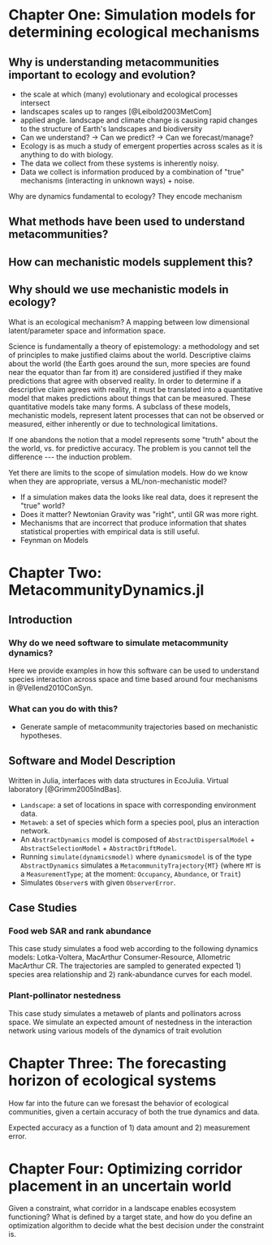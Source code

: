 # Chapter One: Simulation models for determining ecological mechanisms

## Why is understanding metacommunities important to ecology and evolution?
- the scale at which (many) evolutionary and ecological processes intersect
- landscapes scales up to ranges [@Leibold2003MetCom]
- applied angle. landscape and climate change is causing rapid changes to the structure of Earth's landscapes and biodiversity
- Can we understand? -> Can we predict? -> Can we forecast/manage?
- Ecology is as much a study of emergent properties across scales as it is anything to do with biology.
- The data we collect from these systems is inherently noisy.
- Data we collect is information produced by a combination of "true" mechanisms (interacting in unknown ways) + noise.

Why are dynamics fundamental to ecology? They encode mechanism

## What methods have been used to understand metacommunities?

## How can mechanistic models supplement this?

## Why should we use mechanistic models in ecology?

What is an ecological mechanism? A mapping between low dimensional latent/parameter space and information space.

Science is fundamentally a theory of epistemology: a methodology and set of
principles to make justified claims about the world. Descriptive claims about
the world (the Earth goes around the sun,  more species are found near the
equator than far from it) are considered justified if they make predictions that
agree with observed reality.
In order to determine if a descriptive claim agrees
with reality, it must be translated into a quantitative model that makes
predictions about things that can be measured. These quantitative models take
many forms. A subclass of these models, mechanistic models, represent latent
processes that can not be observed or measured, either inherently or due to
technological limitations.

If one abandons the notion that a model represents some "truth" about the the
world, vs. for predictive accuracy. The problem is you cannot tell the
difference --- the induction problem.

Yet there are limits to the scope of simulation models. How do we know when they
are appropriate, versus a ML/non-mechanistic model?

- If a simulation makes data the looks like real data, does it represent the "true" world?
- Does it matter? Newtonian Gravity was "right", until GR was more right.
- Mechanisms that are incorrect that produce information that shates statistical properties with
empirical data is still useful.
- Feynman on Models


# Chapter Two: MetacommunityDynamics.jl

## Introduction

### Why do we need software to simulate metacommunity dynamics?

Here we provide examples in how this software can be used to
understand species interaction across space and time based around four mechanisms in @Vellend2010ConSyn.

### What can you do with this?
- Generate sample of metacommunity trajectories based on
mechanistic hypotheses.

## Software and Model Description
Written in Julia, interfaces with data structures in EcoJulia.
Virtual laboratory [@Grimm2005IndBas].

- `Landscape`: a set of locations in space with corresponding environment data.
- `Metaweb`: a set of species which form a species pool, plus an interaction network.
- An `AbstractDynamics` model is composed of `AbstractDispersalModel` + `AbstractSelectionModel` + `AbstractDriftModel`.
- Running `simulate(dynamicsmodel)` where `dynamicsmodel` is of the type `AbstractDynamics` simulates a `MetacommunityTrajectory{MT}` (where `MT` is a `MeasurementType`; at the moment: `Occupancy`, `Abundance`, or `Trait`)
- Simulates `Observer`s with given `ObserverError`.


## Case Studies


### Food web SAR and rank abundance

This case study simulates a food web according to the following dynamics
models: Lotka-Voltera, MacArthur Consumer-Resource, Allometric MacArthur CR. The trajectories are sampled to generated expected 1) species area relationship and 2) rank-abundance curves for each model. 

### Plant-pollinator nestedness

This case study simulates a metaweb of plants and pollinators across space.
We simulate an expected amount of nestedness in the interaction network using
various models of the dynamics of trait evolution


# Chapter Three: The forecasting horizon of ecological systems

How far into the future can we foresast the behavior of ecological
communities, given a certain accuracy of both the true dynamics and
data.


Expected accuracy as a function of 1) data amount and 2) measurement error.


# Chapter Four: Optimizing corridor placement in an uncertain world

Given a constraint, what corridor in a landscape enables ecosystem functioning?
What is defined by a target state, and how do you define an optimization algorithm
to decide what the best decision under the constraint is.



